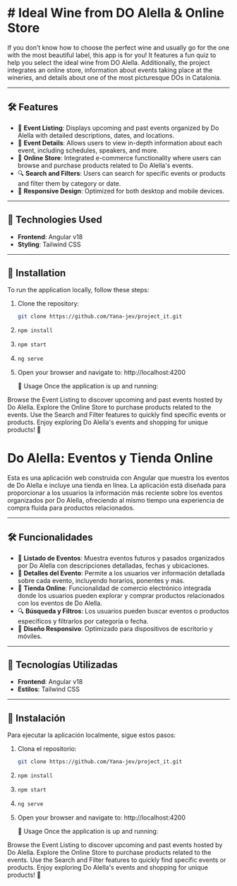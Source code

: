 # # Ideal Wine from DO Alella & Online Store

If you don’t know how to choose the perfect wine and usually go for the one with the most beautiful label, this app is for you! It features a fun quiz to help you select the ideal wine from DO Alella. Additionally, the project integrates an online store, information about events taking place at the wineries, and details about one of the most picturesque DOs in Catalonia.

---

## 🛠️ Features

- 🎉 **Event Listing**: Displays upcoming and past events organized by Do Alella with detailed descriptions, dates, and locations.
- 📅 **Event Details**: Allows users to view in-depth information about each event, including schedules, speakers, and more.
- 🛒 **Online Store**: Integrated e-commerce functionality where users can browse and purchase products related to Do Alella's events.
- 🔍 **Search and Filters**: Users can search for specific events or products and filter them by category or date.
- 📱 **Responsive Design**: Optimized for both desktop and mobile devices.

---

## 🛑 Technologies Used

- **Frontend**: Angular v18
- **Styling**: Tailwind CSS

---

## 🚀 Installation

To run the application locally, follow these steps:

1. Clone the repository:
   ```bash
   git clone https://github.com/Yana-jev/project_it.git
2. 
   ```bash
   npm install
3. 
   ```bash
   npm start
3. 
   ```bash
   ng serve
4. Open your browser and navigate to: http://localhost:4200

   🎯 Usage
Once the application is up and running:

Browse the Event Listing to discover upcoming and past events hosted by Do Alella.
Explore the Online Store to purchase products related to the events.
Use the Search and Filter features to quickly find specific events or products.
Enjoy exploring Do Alella's events and shopping for unique products! 🍷


   
# Do Alella: Eventos y Tienda Online

Esta es una aplicación web construida con Angular que muestra los eventos de Do Alella e incluye una tienda en línea. La aplicación está diseñada para proporcionar a los usuarios la información más reciente sobre los eventos organizados por Do Alella, ofreciendo al mismo tiempo una experiencia de compra fluida para productos relacionados.

---

## 🛠️ Funcionalidades

- 🎉 **Listado de Eventos**: Muestra eventos futuros y pasados organizados por Do Alella con descripciones detalladas, fechas y ubicaciones.
- 📅 **Detalles del Evento**: Permite a los usuarios ver información detallada sobre cada evento, incluyendo horarios, ponentes y más.
- 🛒 **Tienda Online**: Funcionalidad de comercio electrónico integrada donde los usuarios pueden explorar y comprar productos relacionados con los eventos de Do Alella.
- 🔍 **Búsqueda y Filtros**: Los usuarios pueden buscar eventos o productos específicos y filtrarlos por categoría o fecha.
- 📱 **Diseño Responsivo**: Optimizado para dispositivos de escritorio y móviles.

---

## 🛑 Tecnologías Utilizadas

- **Frontend**: Angular v18
- **Estilos**: Tailwind CSS

---

## 🚀 Instalación

Para ejecutar la aplicación localmente, sigue estos pasos:

1. Clona el repositorio:
   ```bash
   git clone https://github.com/Yana-jev/project_it.git

2. 
   ```bash
   npm install
3. 
   ```bash
   npm start
3. 
   ```bash
   ng serve
4. Open your browser and navigate to: http://localhost:4200

   🎯 Usage
Once the application is up and running:

Browse the Event Listing to discover upcoming and past events hosted by Do Alella.
Explore the Online Store to purchase products related to the events.
Use the Search and Filter features to quickly find specific events or products.
Enjoy exploring Do Alella's events and shopping for unique products! 🍷
